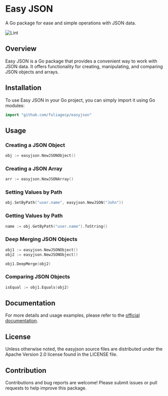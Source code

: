 # Easy JSON

A Go package for ease and simple operations with JSON data.

![Lint][Lint-Status-Image-Url]

[Lint-Status-Image-Url]: https://github.com/foliagecp/easyjson/actions/workflows/golangci-lint.yml/badge.svg

## Overview

Easy JSON is a Go package that provides a convenient way to work with JSON data. It offers functionality for creating, manipulating, and comparing JSON objects and arrays.

## Installation

To use Easy JSON in your Go project, you can simply import it using Go modules:

```go
import "github.com/foliagecp/easyjson"
```

## Usage

### Creating a JSON Object

```go
obj := easyjson.NewJSONObject()
```

### Creating a JSON Array

```go
arr := easyjson.NewJSONArray()
```

### Setting Values by Path

```go
obj.SetByPath("user.name", easyjson.NewJSON("John"))
```

### Getting Values by Path

```go
name := obj.GetByPath("user.name").ToString()
```

### Deep Merging JSON Objects

```go
obj1 := easyjson.NewJSONObject()
obj2 := easyjson.NewJSONObject()

obj1.DeepMerge(obj2)
```

### Comparing JSON Objects

```go
isEqual := obj1.Equals(obj2)
```

## Documentation

For more details and usage examples, please refer to the [official documentation](https://pkg.go.dev/github.com/foliagecp/easyjson).

## License

Unless otherwise noted, the easyjson source files are distributed under the Apache Version 2.0 license found in the LICENSE file.

## Contribution

Contributions and bug reports are welcome! Please submit issues or pull requests to help improve this package.